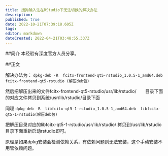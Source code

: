 ```yaml
---
title: 搜狗输入法在RStudio下无法切换的解决办法
description: 
published: true
date: 2022-10-21T07:39:18.605Z
tags: 
editor: markdown
dateCreated: 2022-04-21T03:48:55.337Z
---
```


##简介
本经验有深度官方人员分享。

##正文
	

解决办法为：
```dpkg-deb -R  fcitx-frontend-qt5-rstudio_1.0.5-1_amd64.deb    fcitx-frontend-qt5-rstudio (解压deb包)```

然后把解压出来的文件fcitx-frontend-qt5-rstudio/usr/lib/rstudio/　　目录下面的对应文件拷贝到系统/usr/lib/rstudio/目录下面

同理
```dpkg-deb -R  libfcitx-qt5-1-rstudio_1.0.5-1_amd64.deb  libfcitx-qt5-1-rstudio(解压deb包)```

把解压目录对应的libfcitx-qt5-1-rstudio/usr/lib/rstudio/  拷贝到/usr/lib/rstudio目录下面重新启动rstudio即可。

原理是如果dpkg安装会检测依赖关系，有依赖问题则无法安装，这个手动安装不用管依赖问题。